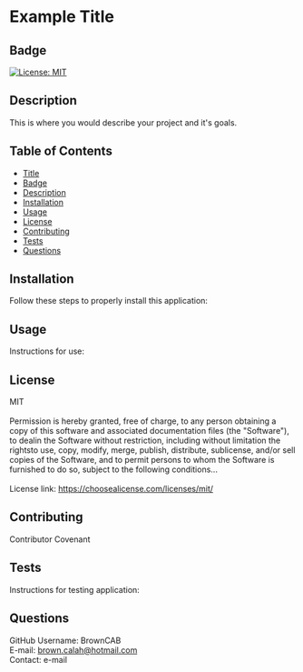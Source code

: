 
  # Example Title

  ## Badge
  [![License: MIT](https://img.shields.io/badge/License-MIT-yellow.svg)](https://opensource.org/licenses/MIT)
  
  ## Description
  This is where you would describe your project and it's goals.
  
  ## Table of Contents
  - [Title](#title)
  - [Badge](#badge)
  - [Description](#description)
  - [Installation](#installation)
  - [Usage](#usage)
  - [License](#license)
  - [Contributing](#contributing)
  - [Tests](#tests)
  - [Questions](#questions)
  
  ## Installation
  Follow these steps to properly install this application:
  
  ## Usage
  Instructions for use:
  
  ## License
  MIT
  <br>
  <br>
  Permission is hereby granted, free of charge, to any person obtaining a copy of this software and associated documentation files (the "Software"), to dealin the Software without restriction, including without limitation the rightsto use, copy, modify, merge, publish, distribute, sublicense, and/or sell copies of the Software, and to permit persons to whom the Software is furnished to do so, subject to the following conditions...
  <br>
  <br>
  License link: https://choosealicense.com/licenses/mit/
  
  ## Contributing
  Contributor Covenant
  
  ## Tests
  Instructions for testing application:
  
  ## Questions
  GitHub Username: BrownCAB
  <br>E-mail: brown.calah@hotmail.com
  <br>Contact: e-mail
  